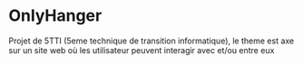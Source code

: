 # OnlyHanger
Projet de 5TTI (5eme technique de transition informatique),
le theme est axe sur un site web où les utilisateur peuvent interagir avec et/ou entre eux

